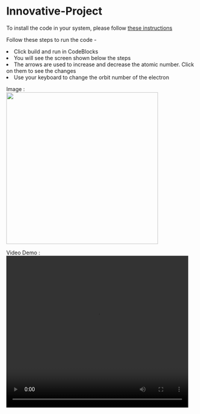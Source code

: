 # Innovative-Project

To install the code in your system, please follow <a href="https://docs.google.com/document/d/1HodbUJEv_RxX9vVE8f4PB1XlFQOzwvhFlfDX92sy_aU/edit?usp=sharing"> these instructions </a>

Follow these steps to run the code -

<li>Click build and run in CodeBlocks</li>
<li>You will see the screen shown below the steps</li>
<li>The arrows are used to increase and decrease the atomic number. Click on them to see the changes</li>
<li>Use your keyboard to change the orbit number of the electron</li>

Image :
<br>
<img src="https://github.com/Rahul2k/Innovative-Project/blob/master/Image.png" width="400" height = "400">

Video Demo :
<br>
<video width="480" height="400" autoplay>
  <source src="https://drive.google.com/file/d/13msGSkwVuTpYWbqXxPXkxvwgMNjASLJs/view?usp=sharing" type="video/mp4">
</video>
